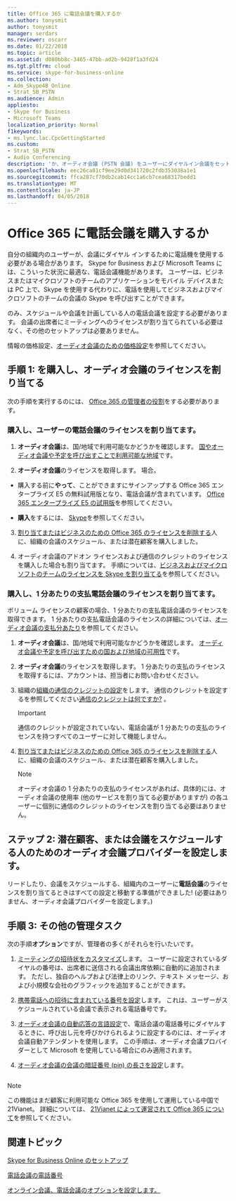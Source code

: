 ```yaml
---
title: Office 365 に電話会議を購入するか
ms.author: tonysmit
author: tonysmit
manager: serdars
ms.reviewer: oscarr
ms.date: 01/22/2018
ms.topic: article
ms.assetid: d080bb8c-3465-47bb-ad2b-9428f1a3fd24
ms.tgt.pltfrm: cloud
ms.service: skype-for-business-online
ms.collection:
- Adm_Skype4B_Online
- Strat_SB_PSTN
ms.audience: Admin
appliesto:
- Skype for Business
- Microsoft Teams
localization_priority: Normal
f1keywords:
- ms.lync.lac.CpcGettingStarted
ms.custom:
- Strat_SB_PSTN
- Audio Conferencing
description: 'か、オーディオ会議 (PSTN 会議) をユーザーにダイヤルイン会議をセットアップするのには Office 365 のライセンスを購入する方法を参照してください。 '
ms.openlocfilehash: eec26ca81cf9ee29d0d341720c2fdb353038a1e1
ms.sourcegitcommit: ffca287cf70db2cab14cc1a6cb7cea68317bedd1
ms.translationtype: MT
ms.contentlocale: ja-JP
ms.lasthandoff: 04/05/2018
---
```

# <a name="try-or-purchase-audio-conferencing-in-office-365"></a>Office 365 に電話会議を購入するか

自分の組織内のユーザーが、会議にダイヤル インするために電話機を使用する必要がある場合があります。 Skype for Business および Microsoft Teams には、こういった状況に最適な、電話会議機能があります。 ユーザーは、ビジネスまたはマイクロソフトのチームのアプリケーションをモバイル デバイスまたは PC 上で、Skype を使用する代わりに、電話を使用してビジネスおよびマイクロソフトのチームの会議の Skype を呼び出すことができます。 
  
のみ、スケジュールや会議を計画している人の電話会議を設定する必要があります。 会議の出席者にミーティングへのライセンスが割り当てられている必要はなく、その他のセットアップは必要ありません。 
  
情報の価格設定、[オーディオ会議のための価格設定](https://products.office.com/en-us/skype-for-business/audio-conferencing#Requirements)を参照してください。
  
## <a name="step-1-buy-and-assign-audio-conferencing-licenses"></a>手順 1: を購入し、オーディオ会議のライセンスを割り当てる

次の手順を実行するのには、 [Office 365 の管理者の役割](http://support.office.com/article/da585eea-f576-4f55-a1e0-87090b6aaa9d)をする必要があります。
  
### <a name="to-buy-and-assign-user-audio-conferencing-licenses"></a>購入し、ユーザーの電話会議のライセンスを割り当てます。

1. **オーディオ会議**は、国/地域で利用可能なかどうかを確認します。 [国やオーディオ会議や予定を呼び出すことで利用可能な地域](../country-and-region-availability-for-audio-conferencing-and-calling-plans/country-and-region-availability-for-audio-conferencing-and-calling-plans.md)です。 
    
2. **オーディオ会議**のライセンスを取得します。 場合。
    
  - 購入する前に**やって**、ことができますにサインアップする Office 365 エンタープライズ E5 の無料試用版となり、電話会議が含まれています。 [Office 365 エンタープライズ E5 の試用版](https://portal.office.com/Signup?OfferId=101bde18-5ffb-4d79-a47b-f5b2c62525b3)を参照してください。
    
  - **購入**をするには、 [Skype](../skype-for-business-and-microsoft-teams-add-on-licensing/skype-for-business-and-microsoft-teams-add-on-licensing.md)を参照してください。
    
3. [割り当てまたはビジネスのための Office 365 のライセンスを削除する](http://support.office.com/article//997596b5-4173-4627-b915-36abac6786dc)人に、組織の会議のスケジュール、または潜在顧客を購入しました。
    
4. オーディオ会議のアドオン ライセンスおよび通信のクレジットのライセンスを購入した場合も割り当てます。 手順については、[ビジネスおよびマイクロソフトのチームのライセンスを Skype を割り当てる](../skype-for-business-and-microsoft-teams-add-on-licensing/assign-skype-for-business-and-microsoft-teams-licenses.md)を参照してください。
    
### <a name="to-buy-and-assign-pay-per-minute-audio-conferencing-licenses"></a>購入し、1 分あたりの支払電話会議のライセンスを割り当てます。

ボリューム ライセンスの顧客の場合、1 分あたりの支払電話会議のライセンスを取得できます。 1 分あたりの支払電話会議のライセンスの詳細については、[オーディオ会議の支払分あたり](../skype-for-business-and-microsoft-teams-add-on-licensing/audio-conferencing-pay-per-minute.md)を参照してください。 
  
1. **オーディオ会議**は、国/地域で利用可能なかどうかを確認します。 [オーディオ会議や予定を呼び出すための国および地域の可用性](../country-and-region-availability-for-audio-conferencing-and-calling-plans/country-and-region-availability-for-audio-conferencing-and-calling-plans.md)です。 
    
2. **オーディオ会議**のライセンスを取得します。 1 分あたりの支払のライセンスを取得するには、アカウントは、担当者にお問い合わせください。
    
3. 組織の[組織の通信のクレジットの設定](../skype-for-business-and-microsoft-teams-add-on-licensing/set-up-communications-credits-for-your-organization.md)をします。 通信のクレジットを設定するを参照してください[通信のクレジットは何ですか?](../skype-for-business-and-microsoft-teams-add-on-licensing/what-are-communications-credits.md) 。
    
    > [!IMPORTANT]
    > 通信のクレジットが設定されていない、電話会議が 1 分あたりの支払のライセンスを持つすべてのユーザーに対して機能しません。 
  
4. [割り当てまたはビジネスのための Office 365 のライセンスを削除する](http://support.office.com/article/997596b5-4173-4627-b915-36abac6786dc)人に、組織の会議のスケジュール、または潜在顧客を購入しました。
    
    > [!NOTE]
    > オーディオ会議の 1 分あたりの支払のライセンスがあれば、具体的には、オーディオ会議の使用率 (他のサービスを割り当てる必要がありますが) の各ユーザーに個別に通信のクレジットのライセンスを割り当てる必要はありません。 
  
## <a name="step-2-set-the-audio-conferencing-provider-for-people-who-lead-or-schedule-meetings"></a>ステップ 2: 潜在顧客、または会議をスケジュールする人のためのオーディオ会議プロバイダーを設定します。

リードしたり、会議をスケジュールする、組織内のユーザーに**電話会議**のライセンスを割り当てるときはすべての設定と移動する準備ができました! (必要はありません、オーディオ会議プロバイダーを設定します。)  
  
## <a name="step-3-other-admin-tasks"></a>手順 3: その他の管理タスク

次の手順**オプション**ですが、管理者の多くがそれらを行いたいです。
  
1. [ミーティングの招待状をカスタマイズ](../set-up-skype-for-business-online/customize-meeting-invitations.md)します。 ユーザーに設定されているダイヤルの番号は、出席者に送信される会議出席依頼に自動的に追加されます。 ただし、独自のヘルプおよび法律上のリンク、テキスト メッセージ、および小規模な会社のグラフィックを追加することができます。
    
2. [携帯電話への招待に含まれている番号を設定](set-the-phone-numbers-included-on-invites.md)します。 これは、ユーザーがスケジュールされている会議で表示される電話番号です。
    
3. [オーディオ会議の自動応答の言語設定](set-auto-attendant-languages-for-audio-conferencing.md)で、電話会議の電話番号にダイヤルするときに、呼び出し元を呼びかけられるように設定するのには、オーディオ会議自動アテンダントを使用します。 この手順は、オーディオ会議プロバイダーとして Microsoft を使用している場合にのみ適用されます。
    
4. [オーディオ会議の会議の暗証番号 (pin) の長さを設定](set-the-pin-length-for-audio-conferencing-meetings.md)します。
    
## 

> [!NOTE]
> この機能はまだ顧客に利用可能な Office 365 を使用して運用している中国で 21Vianet。 詳細については、 [21Vianet によって運営されて Office 365 について](http://support.office.com/article/A8AB5061-3346-4DA0-BB7C-5260822B53AE)を参照してください。 
  
## <a name="related-topics"></a>関連トピック

[Skype for Business Online のセットアップ](../set-up-skype-for-business-online/set-up-skype-for-business-online.md)
  
[電話会議の電話番号](phone-numbers-for-audio-conferencing.md)
  
[オンライン会議、電話会議のオプションを設定します。](http://support.office.com/article/DCD1CA39-0C1F-466C-9573-F04138FEF5E2)
